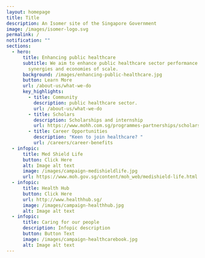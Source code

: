 ```yaml
---
layout: homepage
title: Title
description: An Isomer site of the Singapore Government
image: /images/isomer-logo.svg
permalink: /
notification: ""
sections:
  - hero:
      title: Enhancing public healthcare
      subtitle: We aim to enhance public healthcare sector performance by unlocking
        synergies and economies of scale.
      background: /images/enhancing-public-healthcare.jpg
      button: Learn More
      url: /about-us/what-we-do
      key_highlights:
        - title: Community
          description: public healthcare sector.
          url: /about-us/what-we-do
        - title: Scholars
          description: Scholarships and internship
          url: https://www.mohh.com.sg/programmes-partnerships/scholarships
        - title: Career Opportunities
          description: "Keen to join healthcare? "
          url: /careers/career-benefits
  - infopic:
      title: Med Shield Life
      button: Click Here
      alt: Image alt text
      image: /images/campaign-medishieldlife.jpg
      url: https://www.moh.gov.sg/content/moh_web/medishield-life.html
  - infopic:
      title: Health Hub
      button: Click Here
      url: http://www.healthhub.sg/
      image: /images/campaign-healthhub.jpg
      alt: Image alt text
  - infopic:
      title: Caring for our people
      description: Infopic description
      button: Button Text
      image: /images/campaign-healthcarebook.jpg
      alt: Image alt text
---
```


